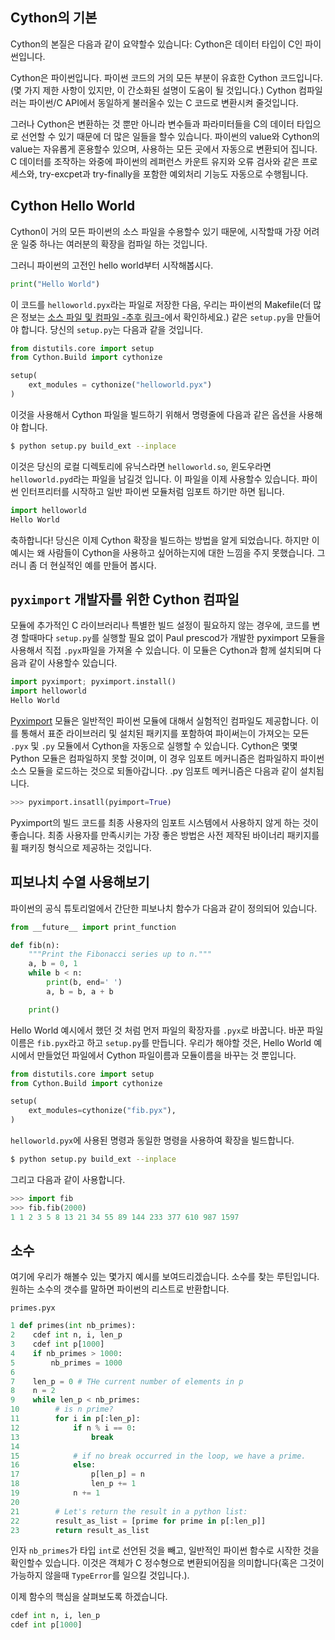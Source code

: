 ## Cython의 기본

Cython의 본질은 다음과 같이 요약할수 있습니다: Cython은 데이터 타입이 C인 파이썬입니다. 

Cython은 파이썬입니다. 파이썬 코드의 거의 모든 부분이 유효한 Cython 코드입니다. (몇 가지 제한 사항이 있지만, 이 간소화된 설명이 도움이 될 것입니다.) Cython 컴파일러는 파이썬/C API에서 동일하게 불러올수 있는 C 코드로 변환시켜 줄것입니다. 

그러나 Cython은 변환하는 것 뿐만 아니라 변수들과 파라미터들을 C의 데이터 타입으로 선언할 수 있기 때문에 더 많은 일들을 할수 있습니다. 파이썬의 value와 Cython의 value는 자유롭게 혼용할수 있으며, 사용하는 모든 곳에서 자동으로 변환되어 집니다.  C 데이터를 조작하는 와중에 파이썬의 레퍼런스 카운트 유지와 오류 검사와 같은 프로세스와, try-excpet과 try-finally을 포함한 예외처리 기능도 자동으로 수행됩니다.

## Cython Hello World

Cython이 거의 모든 파이썬의 소스 파일을 수용할수 있기 때문에, 시작할때 가장 어려운 일중 하나는 여러분의 확장을 컴파일 하는 것입니다. 

그러니 파이썬의 고전인 hello world부터 시작해봅시다.

```python
print("Hello World")
```

이 코드를 `helloworld.pyx`라는 파일로 저장한 다음, 우리는 파이썬의 Makefile(더 많은 정보는 [소스 파일 및 컴파일 -추후 링크-]()에서 확인하세요.) 같은 `setup.py`을 만들어야 합니다. 당신의 `setup.py`는 다음과 같을 것입니다. 

```python
from distutils.core import setup
from Cython.Build import cythonize

setup(
    ext_modules = cythonize("helloworld.pyx")
)
```

이것을 사용해서 Cython 파일을 빌드하기 위해서 명령줄에 다음과 같은 옵션을 사용해야 합니다. 
```bash
$ python setup.py build_ext --inplace
```

이것은 당신의 로컬 디렉토리에 유닉스라면 `helloworld.so`, 윈도우라면 `helloworld.pyd`라는 파일을 남길것 입니다. 이 파일을 이제 사용할수 있습니다. 파이썬 인터프리터를 시작하고 일반 파이썬 모듈처럼 임포트 하기만 하면 됩니다. 

```python
import helloworld
Hello World
```

축하합니다! 당신은 이제 Cython 확장을 빌드하는 방법을 알게 되었습니다. 하지만 이 예시는 왜 사람들이 Cython을 사용하고 싶어하는지에 대한 느낌을 주지 못했습니다. 그러니 좀 더 현실적인 예를 만들어 봅시다.

## `pyximport` 개발자를 위한 Cython 컴파일

모듈에 추가적인 C 라이브러리나 특별한 빌드 설정이 필요하지 않는 경우에, 코드를 변경 할때마다 `setup.py`를 실행할 필요 없이 Paul prescod가 개발한 pyximport 모듈을 사용해서 직접 `.pyx`파일을 가져올 수 있습니다. 이 모듈은 Cython과 함께 설치되며 다음과 같이 사용할수 있습니다. 

```python
import pyximport; pyximport.install()
import helloworld
Hello World
```

[Pyximport](https://cython.readthedocs.io/en/stable/src/userguide/source_files_and_compilation.html#pyximport) 모듈은 일반적인 파이썬 모듈에 대해서 실험적인 컴파일도 제공합니다. 이를 통해서 표준 라이브러리 및 설치된 패키지를 포함하여 파이써는이 가져오는 모든 `.pyx` 및 `.py` 모듈에서 Cython을 자동으로 실행할 수 있습니다. Cython은 몇몇 Python 모듈은 컴파일하지 못할 것이며, 이 경우 임포트 메커니즘은 컴파일하지 파이썬 소스 모듈을 로드하는 것으로 되돌아갑니다. .py 임포트 메커니즘은 다음과 같이 설치됩니다.

```python
>>> pyximport.insatll(pyimport=True)
```

Pyximport의 빌드 코드를 최종 사용자의 임포트 시스템에서 사용하지 않게 하는 것이 좋습니다. 최종 사용자를 만족시키는 가장 좋은 방법은 사전 제작된 바이너리 패키지를 휠 패키징 형식으로 제공하는 것입니다.

## 피보나치 수열 사용해보기

파이썬의 공식 튜토리얼에서 간단한 피보나치 함수가 다음과 같이 정의되어 있습니다. 

```python
from __future__ import print_function

def fib(n):
    """Print the Fibonacci series up to n."""
    a, b = 0, 1
    while b < n:
        print(b, end=' ')
        a, b = b, a + b

    print()
```

Hello World 예시에서 했던 것 처럼 먼저 파일의 확장자를 `.pyx`로 바꿉니다. 바꾼 파일 이름은 `fib.pyx`라고 하고 `setup.py`를 만듭니다. 우리가 해야할 것은, Hello World 예시에서 만들었던 파일에서 Cython 파일이름과 모듈이름을 바꾸는 것 뿐입니다. 

```python
from distutils.core import setup
from Cython.Build import cythonize

setup(
    ext_modules=cythonize("fib.pyx"),
)
```
`helloworld.pyx`에 사용된 명령과 동일한 명령을 사용하여 확장을 빌드합니다.

```bash
$ python setup.py build_ext --inplace
```

그리고 다음과 같이 사용합니다. 
```python
>>> import fib
>>> fib.fib(2000)
1 1 2 3 5 8 13 21 34 55 89 144 233 377 610 987 1597
```

## 소수

여기에 우리가 해볼수 있는 몇가지 예시를 보여드리겠습니다. 소수를 찾는 루틴입니다. 원하는 소수의 갯수를 말하면 파이썬의 리스트로 반환합니다.

`primes.pyx`

```python
1 def primes(int nb_primes):
2    cdef int n, i, len_p
3    cdef int p[1000]
4    if nb_primes > 1000:
5        nb_primes = 1000
6    
7    len_p = 0 # THe current number of elements in p
8    n = 2
9    while len_p < nb_primes:
10        # is n prime?
11        for i in p[:len_p]:
12            if n % i == 0:
13                break
14            
15            # if no break occurred in the loop, we have a prime.
16            else: 
17                p[len_p] = n
18                len_p += 1 
19            n += 1
20        
21        # Let's return the result in a python list:
22        result_as_list = [prime for prime in p[:len_p]]
23        return result_as_list
```

인자 `nb_primes`가 타입 `int`로 선언된 것을 빼고, 일반적인 파이썬 함수로 시작한 것을 확인할수 있습니다. 이것은 객체가 C 정수형으로 변환되어짐을 의미합니다(혹은 그것이 가능하지 않을때 `TypeError`를 일으킬 것입니다.). 

이제 함수의 핵심을 살펴보도록 하겠습니다. 

```python
cdef int n, i, len_p
cdef int p[1000]
```

